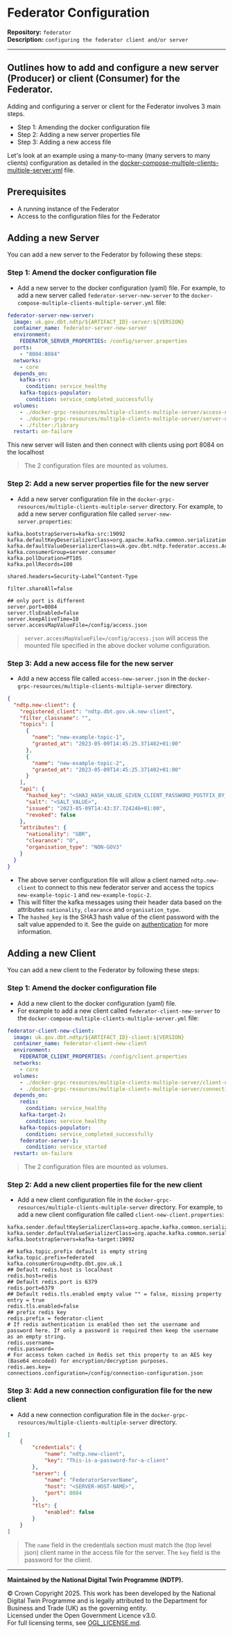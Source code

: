 # Federator Configuration

**Repository:** `federator`  
**Description:** `configuring the federator client and/or server`

<!-- SPDX-License-Identifier: OGL-UK-3.0 -->

---

## Outlines how to add and configure a new server (Producer) or client (Consumer) for the Federator.

Adding and configuring a server or client for the Federator involves 3 main steps.

- Step 1: Amending the docker configuration file
- Step 2: Adding a new server properties file
- Step 3: Adding a new access file

Let's look at an example using a many-to-many (many servers to many clients) configuration as detailed in the [docker-compose-multiple-clients-multiple-server.yml](../docker/docker-compose-multiple-clients-multiple-server.yml) file.

## Prerequisites

- A running instance of the Federator
- Access to the configuration files for the Federator

## Adding a new Server

You can add a new server to the Federator by following these steps:

### Step 1: Amend the docker configuration file

- Add a new server to the docker configuration (yaml) file. For example, to add a new server called `federator-server-new-server` to the `docker-compose-multiple-clients-multiple-server.yml` file:

````yaml
federator-server-new-server:
  image: uk.gov.dbt.ndtp/${ARTIFACT_ID}-server:${VERSION}
  container_name: federator-server-new-server
  environment:
    FEDERATOR_SERVER_PROPERTIES: /config/server.properties
  ports:
    - "8084:8084"
  networks:
    - core
  depends_on:
    kafka-src:
      condition: service_healthy
    kafka-topics-populator:
      condition: service_completed_successfully
  volumes:
    - ./docker-grpc-resources/multiple-clients-multiple-server/access-new-server.json:/config/access.json
    - ./docker-grpc-resources/multiple-clients-multiple-server/server-new-server.properties:/config/server.properties
    - ./filter:/library
  restart: on-failure
````

This new server will listen and then connect with clients using port 8084 on the localhost

> The 2 configuration files are mounted as volumes.

### Step 2: Add a new server properties file for the new server

- Add a new server configuration file in the `docker-grpc-resources/multiple-clients-multiple-server` directory. For example, to add a new server configuration file called `server-new-server.properties`:

````properties
kafka.bootstrapServers=kafka-src:19092
kafka.defaultKeyDeserializerClass=org.apache.kafka.common.serialization.StringDeserializer
kafka.defaultValueDeserializerClass=uk.gov.dbt.ndtp.federator.access.AccessMessageDeserializer
kafka.consumerGroup=server.consumer
kafka.pollDuration=PT10S
kafka.pollRecords=100

shared.headers=Security-Label^Content-Type

filter.shareAll=false

## only port is different
server.port=8084
server.tlsEnabled=false
server.keepAliveTime=10
server.accessMapValueFile=/config/access.json
````

> `server.accessMapValueFile=/config/access.json` will access the mounted file specified in the above docker volume configuration.

### Step 3: Add a new access file for the new server

- Add a new access file called `access-new-server.json` in the `docker-grpc-resources/multiple-clients-multiple-server` directory.

```json
{
  "ndtp.new-client": {
    "registered_client": "ndtp.dbt.gov.uk.new-client",
    "filter_classname": "",
    "topics": [
      {
        "name": "new-example-topic-1",
        "granted_at": "2023-05-09T14:45:25.371402+01:00"
      },
      {
        "name": "new-example-topic-2",
        "granted_at": "2023-05-09T14:45:25.371402+01:00"
      }
    ],
    "api": {
      "hashed_key": "<SHA3_HASH_VALUE_GIVEN_CLIENT_PASSWORD_POSTFIX_BY_THE_SALT_VALUE",
      "salt": "<SALT_VALUE>",
      "issued": "2023-05-09T14:43:37.724246+01:00",
      "revoked": false
    },
    "attributes": {
      "nationality": "GBR",
      "clearance": "O",
      "organisation_type": "NON-GOV3"
    }
  }
}
```

- The above server configuration file will allow a client named `ndtp.new-client` to connect to this new federator server and access the topics `new-example-topic-1` and `new-example-topic-2`.
- This will filter the kafka messages using their header data based on the attributes `nationality`, `clearance` and `organisation_type`.
- The `hashed_key` is the SHA3 hash value of the client password with the salt value appended to it.  See the guide on [authentication](authentication.md) for more information.

## Adding a new Client

You can add a new client to the Federator by following these steps:

### Step 1: Amend the docker configuration file

- Add a new client to the docker configuration (yaml) file.
- For example to add a new client called `federator-client-new-server` to the `docker-compose-multiple-clients-multiple-server.yml` file:

````yaml
federator-client-new-client:
  image: uk.gov.dbt.ndtp/${ARTIFACT_ID}-client:${VERSION}
  container_name: federator-client-new-client
  environment:
    FEDERATOR_CLIENT_PROPERTIES: /config/client.properties
  networks:
    - core
  volumes:
    - ./docker-grpc-resources/multiple-clients-multiple-server/client-new-client.properties:/config/client.properties
    - ./docker-grpc-resources/multiple-clients-multiple-server/connection-configuration-new-client.json:/config/connection-configuration.json
  depends_on:
    redis:
      condition: service_healthy
    kafka-target-2:
      condition: service_healthy
    kafka-topics-populator:
      condition: service_completed_successfully
    federator-server-1:
      condition: service_started
  restart: on-failure
````

> The 2 configuration files are mounted as volumes.

### Step 2: Add a new client properties file for the new client

- Add a new client configuration file in the `docker-grpc-resources/multiple-clients-multiple-server` directory.
  For example, to add a new client configuration file called `client-new-client.properties`:

````properties
kafka.sender.defaultKeySerializerClass=org.apache.kafka.common.serialization.BytesSerializer
kafka.sender.defaultValueSerializerClass=org.apache.kafka.common.serialization.BytesSerializer
kafka.bootstrapServers=kafka-target:19092

## kafka.topic.prefix default is empty string
kafka.topic.prefix=federated
kafka.consumerGroup=ndtp.dbt.gov.uk.1
## Default redis.host is localhost
redis.host=redis
## Default redis.port is 6379
redis.port=6379
## Default redis.tls.enabled empty value "" = false, missing property entry = true
redis.tls.enabled=false
## prefix redis key
redis.prefix = federator-client
# If redis authentication is enabled then set the username and password here. If only a password is required then keep the username as an empty string.
redis.username=
redis.password=
# For access token cached in Redis set this property to an AES key (Base64 encoded) for encryption/decryption purposes.
redis.aes.key=
connections.configuration=/config/connection-configuration.json
````

### Step 3: Add a new connection configuration file for the new client

- Add a new connection configuration file in the `docker-grpc-resources/multiple-clients-multiple-server` directory.

```json
[
    {
        "credentials": {
            "name": "ndtp.new-client",
            "key": "This-is-a-password-for-a-client"
        },
        "server": {
            "name": "FederatorServerName",
            "host": "<SERVER-HOST-NAME>",
            "port": 8084
        },
        "tls": {
            "enabled": false
        }
    }
]
```

> The `name` field in the credentials section must match the (top level json) client name in the access file for the server. The `key` field is the password for the client.

---

**Maintained by the National Digital Twin Programme (NDTP).**

© Crown Copyright 2025. This work has been developed by the National Digital Twin Programme and is legally attributed to the Department for Business and Trade (UK) as the
governing entity.  
Licensed under the Open Government Licence v3.0.  
For full licensing terms, see [OGL_LICENSE.md](../OGL_LICENSE.md).
